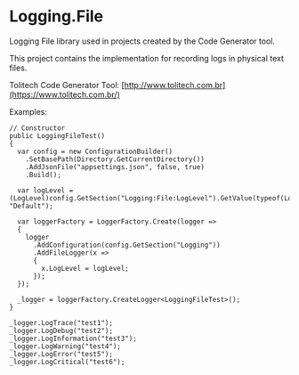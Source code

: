# Logging.File
Logging File library used in projects created by the Code Generator tool.

This project contains the implementation for recording logs in physical text files. 

Tolitech Code Generator Tool: [http://www.tolitech.com.br](https://www.tolitech.com.br/)

Examples:

```
// Constructor
public LoggingFileTest()
{
  var config = new ConfigurationBuilder()
    .SetBasePath(Directory.GetCurrentDirectory())
    .AddJsonFile("appsettings.json", false, true)
    .Build();

  var logLevel = (LogLevel)config.GetSection("Logging:File:LogLevel").GetValue(typeof(LogLevel), "Default");

  var loggerFactory = LoggerFactory.Create(logger =>
  {
    logger
      .AddConfiguration(config.GetSection("Logging"))
      .AddFileLogger(x => 
      {
        x.LogLevel = logLevel;
      });
  });

  _logger = loggerFactory.CreateLogger<LoggingFileTest>();
}
```

```
_logger.LogTrace("test1");
_logger.LogDebug("test2");
_logger.LogInformation("test3");
_logger.LogWarning("test4");
_logger.LogError("test5");
_logger.LogCritical("test6");
```